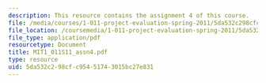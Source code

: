 ```yaml
---
description: This resource contains the assignment 4 of this course.
file: /media/courses/1-011-project-evaluation-spring-2011/5da532c298cfc95451743015bc27e831_MIT1_011S11_assn4.pdf
file_location: /coursemedia/1-011-project-evaluation-spring-2011/5da532c298cfc95451743015bc27e831_MIT1_011S11_assn4.pdf
file_type: application/pdf
resourcetype: Document
title: MIT1_011S11_assn4.pdf
type: resource
uid: 5da532c2-98cf-c954-5174-3015bc27e831
---
```

